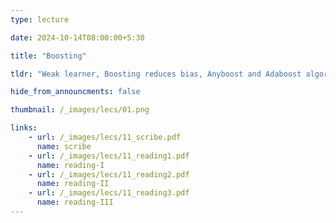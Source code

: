 ```yaml
---
type: lecture

date: 2024-10-14T08:00:00+5:30

title: "Boosting"

tldr: "Weak learner, Boosting reduces bias, Anyboost and Adaboost algorithms"

hide_from_announcments: false

thumbnail: /_images/lecs/01.png

links: 
    - url: /_images/lecs/11_scribe.pdf
      name: scribe
    - url: /_images/lecs/11_reading1.pdf
      name: reading-I
    - url: /_images/lecs/11_reading2.pdf
      name: reading-II
    - url: /_images/lecs/11_reading3.pdf
      name: reading-III
---
```

